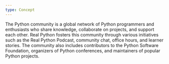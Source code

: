 ```yaml
---
type: Concept
---
```


The Python community is a global network of Python programmers and enthusiasts who share knowledge, collaborate on projects, and support each other. Real Python fosters this community through various initiatives such as the Real Python Podcast, community chat, office hours, and learner stories. The community also includes contributors to the Python Software Foundation, organizers of Python conferences, and maintainers of popular Python projects.